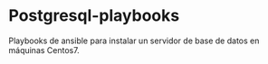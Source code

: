 # Postgresql-playbooks
Playbooks de ansible para instalar un servidor de base de datos en máquinas Centos7.
